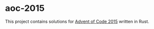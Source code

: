 # aoc-2015
This project contains solutions for [Advent of Code 2015](https://adventofcode.com/2015) written in Rust.
